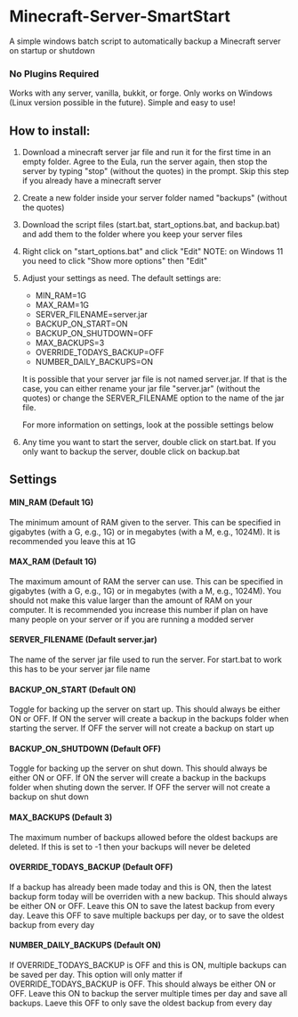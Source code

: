 # Minecraft-Server-SmartStart
A simple windows batch script to automatically backup a Minecraft server on startup or shutdown
### No Plugins Required

Works with any server, vanilla, bukkit, or forge. 
Only works on Windows (Linux version possible in the future). 
Simple and easy to use!

## How to install:

1) Download a minecraft server jar file and run it for the first time 
   in an empty folder. Agree to the Eula, run the server again, then stop the server
   by typing "stop" (without the quotes) in the prompt.
   Skip this step if you already have a minecraft server
   
2) Create a new folder inside your server folder named "backups" (without the quotes)

3) Download the script files (start.bat, start_options.bat, and backup.bat)
   and add them to the folder where you keep your server files

4) Right click on "start_options.bat" and click "Edit" 
   NOTE: on Windows 11 you need to click "Show more options" then "Edit"

5) Adjust your settings as need. The default settings are:
   - MIN_RAM=1G
   - MAX_RAM=1G
   - SERVER_FILENAME=server.jar
   - BACKUP_ON_START=ON
   - BACKUP_ON_SHUTDOWN=OFF
   - MAX_BACKUPS=3
   - OVERRIDE_TODAYS_BACKUP=OFF
   - NUMBER_DAILY_BACKUPS=ON
   
   It is possible that your server jar file is not named server.jar. 
   If that is the case, you can either rename your jar file "server.jar" (without the quotes)
   or change the SERVER_FILENAME option to the name of the jar file.
   
   For more information on settings, look at the possible settings below

6) Any time you want to start the server, double click on start.bat. 
   If you only want to backup the server, double click on backup.bat

## Settings

#### MIN_RAM (Default 1G)
The minimum amount of RAM given to the server. 
This can be specified in gigabytes (with a G, e.g., 1G) or in megabytes (with a M, e.g., 1024M). 
It is recommended you leave this at 1G

#### MAX_RAM (Default 1G)
The maximum amount of RAM the server can use. 
This can be specified in gigabytes (with a G, e.g., 1G) or in megabytes (with a M, e.g., 1024M). 
You should not make this value larger than the amount of RAM on your computer. 
It is recommended you increase this number if plan on have many people on your server
or if you are running a modded server

#### SERVER_FILENAME (Default server.jar)
The name of the server jar file used to run the server. 
For start.bat to work this has to be your server jar file name

#### BACKUP_ON_START (Default ON)
Toggle for backing up the server on start up. 
This should always be either ON or OFF. 
If ON the server will create a backup in the backups folder when starting the server. 
If OFF the server will not create a backup on start up

#### BACKUP_ON_SHUTDOWN (Default OFF)
Toggle for backing up the server on shut down. 
This should always be either ON or OFF. 
If ON the server will create a backup in the backups folder when shuting down the server. 
If OFF the server will not create a backup on shut down

#### MAX_BACKUPS (Default 3)
The maximum number of backups allowed before the oldest backups are deleted. 
If this is set to -1 then your backups will never be deleted 

#### OVERRIDE_TODAYS_BACKUP (Default OFF)
If a backup has already been made today and this is ON, then the latest backup form today
will be overriden with a new backup. 
This should always be either ON or OFF. 
Leave this ON  to save the latest backup from every day. 
Leave this OFF to save multiple backups per day, or to save the oldest backup from every day

#### NUMBER_DAILY_BACKUPS (Default ON)
If OVERRIDE_TODAYS_BACKUP is OFF and this is ON, multiple backups can be saved per day. 
This option will only matter if OVERRIDE_TODAYS_BACKUP is OFF. 
This should always be either ON or OFF. 
Leave this ON to backup the server multiple times per day and save all backups. 
Laeve this OFF to only save the oldest backup from every day
